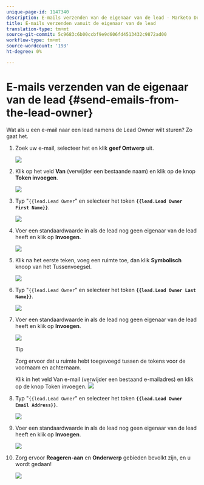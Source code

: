 ```yaml
---
unique-page-id: 1147340
description: E-mails verzenden van de eigenaar van de lead - Marketo Docs - Productdocumentatie
title: E-mails verzenden vanuit de eigenaar van de lead
translation-type: tm+mt
source-git-commit: 5c9683c6b00ccbf9e9d606fd4513432c9872ad00
workflow-type: tm+mt
source-wordcount: '193'
ht-degree: 0%

---
```



# E-mails verzenden van de eigenaar van de lead {#send-emails-from-the-lead-owner}

Wat als u een e-mail naar een lead namens de Lead Owner wilt sturen?  Zo gaat het.

1. Zoek uw e-mail, selecteer het en klik **geef Ontwerp** uit.

   ![](assets/one.png)

1. Klik op het veld **Van** (verwijder een bestaande naam) en klik op de knop **Token invoegen**.

   ![](assets/two.png)

1. Typ &quot;`{{lead.Lead Owner`&quot; en selecteer het token **`{{lead.Lead Owner First Name}}`**.

   ![](assets/image2014-9-11-13-3a7-3a43.png)

1. Voer een standaardwaarde in als de lead nog geen eigenaar van de lead heeft en klik op **Invoegen**.

   ![](assets/image2014-9-11-13-3a7-3a58.png)

1. Klik na het eerste teken, voeg een ruimte toe, dan klik **Symbolisch** knoop van het Tussenvoegsel.

   ![](assets/five.png)

1. Typ &quot;`{{lead.Lead Owner`&quot; en selecteer het token **`{{lead.Lead Owner Last Name}}`**.

   ![](assets/image2014-9-11-13-3a8-3a24.png)

1. Voer een standaardwaarde in als de lead nog geen eigenaar van de lead heeft en klik op **Invoegen**.

   ![](assets/image2014-9-11-13-3a8-3a39.png)

   >[!TIP]
   >
   >Zorg ervoor dat u ruimte hebt toegevoegd tussen de tokens voor de voornaam en achternaam.

   Klik in het veld Van e-mail (verwijder een bestaand e-mailadres) en klik op de knop Token invoegen.
   ![](assets/eight.png)

1. Typ &quot;`{{lead.Lead Owner`&quot; en selecteer het token **`{{lead.Lead Owner Email Address}}`**.

   ![](assets/image2014-9-11-13-3a9-3a33.png)

1. Voer een standaardwaarde in als de lead nog geen eigenaar van de lead heeft en klik op **Invoegen**.

   ![](assets/ten.png)

1. Zorg ervoor **Reageren-aan** en **Onderwerp** gebieden bevolkt zijn, en u wordt gedaan!

   ![](assets/eleven.png)

